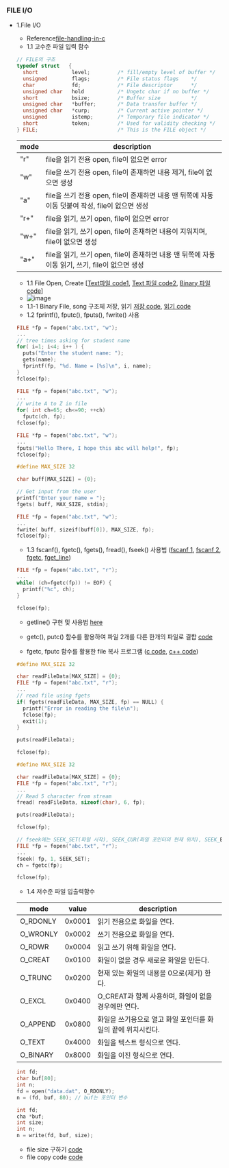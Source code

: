 ### FILE I/O
* 1.File I/O
    * Reference[file-handling-in-c](https://aticleworld.com/file-handling-in-c/)
    * 1.1 고수준 파일 입력 함수
    ```c
    // FILE의 구조
    typedef struct   {
      short           level;         /* fill/empty level of buffer */
      unsigned        flags;         /* File status flags    */
      char            fd;            /* File descriptor      */
      unsigned char   hold           /* Ungetc char if no buffer */
      short           bsize;         /* Buffer size          */
      unsigned char   *buffer;       /* Data transfer buffer */
      unsigned char   *curp;         /* Current active pointer */
      unsigned        istemp;        /* Temporary file indicator */
      short           token;         /* Used for validity checking */
    } FILE;                          /* This is the FILE object */
    ```
    | mode | description |
    |--|--|
    | "r" | file을 읽기 전용 open, file이 없으면 error |
    | "w" | file을 쓰기 전용 open, file이 존재하면 내용 제거, file이 없으면 생성 |
    | "a" | file을 쓰기 전용 open, file이 존재하면 내용 맨 뒤쪽에 자동이동 덧붙여 작성, file이 없으면 생성 |
    | "r+" | file을 읽기, 쓰기 open, file이 없으면 error |
    | "w+" | file을 읽기, 쓰기 open, file이 존재하면 내용이 지워지며, file이 없으면 생성 |
    | "a+" | file을 읽기, 쓰기 open, file이 존재하면 내용 맨 뒤쪽에 자동이동 읽기, 쓰기, file이 없으면 생성 |
  
    *   1.1 File Open, Create [[Text파일 code1](https://github.com/csbyun-data/C-Pro/blob/main/chap03/File/Create_File.c), [Text 파일 code2](https://github.com/csbyun-data/C-Pro/blob/main/chap03/File/Text_File1.c), [Binary 파일 code](https://github.com/csbyun-data/C-Pro/blob/main/chap03/File/Binary_File1.c)]
    *   ![image](https://github.com/user-attachments/assets/93bb7595-bba8-4e44-84df-d2a2553b606d)
    *   1.1-1 Binary File, song 구조체 저장, 읽기 [저장 code](https://github.com/csbyun-data/C-Pro/blob/main/chap03/File/Bin_Struct_song1.c), [읽기 code](https://github.com/csbyun-data/C-Pro/blob/main/chap03/File/Bin_Struct_song2.c)
    *   1.2 fprintf(), fputc(), fputs(), fwrite() 사용
    ```c
    FILE *fp = fopen("abc.txt", "w");
    ...
    // tree times asking for student name
    for( i=1; i<4; i++ ) {
      puts("Enter the student name: ");
      gets(name);
      fprintf(fp, "%d. Name = [%s]\n", i, name);
    }
    fclose(fp);
    ```
    ```c
    FILE *fp = fopen("abc.txt", "w");
    ...
    // write A to Z in file
    for( int ch=65; ch<=90; ++ch)
      fputc(ch, fp);
    fclose(fp);
    ```
    ```c
    FILE *fp = fopen("abc.txt", "w");
    ...
    fputs("Hello There, I hope this abc will help!", fp);
    fclose(fp);
    ```
    ```c
    #define MAX_SIZE 32
  
    char buff[MAX_SIZE] = {0};
  
    // Get input from the user
    printf("Enter your name = ");
    fgets( buff, MAX_SIZE, stdin);
    
    FILE *fp = fopen("abc.txt", "w");
    ...
    fwrite( buff, sizeif(buff[0]), MAX_SIZE, fp);
    fclose(fp);
    ```  
    *   1.3 fscanf(), fgetc(), fgets(), fread(), fseek() 사용법 ([fscanf 1](https://github.com/csbyun-data/C-Pro/blob/main/chap03/File/fscanf_func1.c), [fscanf 2](https://github.com/csbyun-data/C-Pro/blob/main/chap03/File/fscanf_func2.c), [fgetc](https://github.com/csbyun-data/C-Pro/blob/main/chap03/File/fgetc_func1.c), [fget_line](https://github.com/csbyun-data/C-Pro/blob/main/chap03/File/fget_line_func1.c))
    ```c
    FILE *fp = fopen("abc.txt", "r");
    ...
    while( (ch=fgetc(fp)) != EOF) {
      printf("%c", ch);
    }
    
    fclose(fp);
    ```
    * getline() 구현 및 사용법 [here](https://github.com/csbyun-data/C-Pro/blob/main/chap03/getline/README.md)
    * getc(), putc() 함수를 활용하여 파일 2개를 다른 한개의 파일로 결합 [code](https://github.com/csbyun-data/C-Pro/blob/main/chap03/File/combine_file.c)
    
    * fgetc, fputc 함수를 활용한 file 복사 프로그램 ([c code](https://github.com/csbyun-data/C-Pro/blob/main/chap03/File/file_copy1.c), [c++ code](https://github.com/csbyun-data/C-Pro/blob/main/chap03/File/file_copy3.cpp))
    ```c
    #define MAX_SIZE 32
    
    char readFileData[MAX_SIZE] = {0};
    FILE *fp = fopen("abc.txt", "r");
    ...
    // read file using fgets
    if( fgets(readFileData, MAX_SIZE, fp) == NULL) {
      printf("Error in reading the file\n");
      fclose(fp);
      exit(1);
    }
  
    puts(readFileData);
    
    fclose(fp);
    ```
    ```c
    #define MAX_SIZE 32
    
    char readFileData[MAX_SIZE] = {0};
    FILE *fp = fopen("abc.txt", "r");
    ...
    // Read 5 character from stream
    fread( readFileData, sizeof(char), 6, fp);
  
    puts(readFileData);
    
    fclose(fp);
    ```
    ```c
    // fseek에는 SEEK_SET(파일 시작), SEEK_CUR(파일 포인터의 현재 위치), SEEK_END(파일 종료)
    FILE *fp = fopen("abc.txt", "r");
    ...
    fseek( fp, 1, SEEK_SET);
    ch = fgetc(fp);
  
    fclose(fp);
    ```
    *   1.4 저수준 파일 입출력함수
    
    | mode | value | description |
    |--|--|--|
    | O_RDONLY | 0x0001 | 읽기 전용으로 화일을 연다. |
    | O_WRONLY | 0x0002 | 쓰기 전용으로 화일을 연다. |
    | O_RDWR | 0x0004 | 읽고 쓰기 위해 화일을 연다. |
    | O_CREAT | 0x0100 | 화일이 없을 경우 새로운 화일을 만든다. |
    | O_TRUNC | 0x0200 | 현재 있는 화일의 내용을 0으로(제거) 한다. |
    | O_EXCL | 0x0400 | O_CREAT과 함께 사용하며, 화일이 없을 경우에만 연다. |
    | O_APPEND | 0x0800 | 화일을 쓰기용으로 열고 화일 포인터를 화일의 끝에 위치시킨다. |
    | O_TEXT | 0x4000 | 화일을 텍스트 형식으로 연다. |
    | O_BINARY | 0x8000 | 화일을 이진 형식으로 연다. |
    ```c
    int fd;
    char buf[80];
    int n;
    fd = open("data.dat", O_RDONLY);
    n = (fd, buf, 80); // buf는 포인터 변수
    ```
    ```c
    int fd;
    cha *buf;
    int size;
    int n;
    n = write(fd, buf, size);
    ```
    * file size 구하기 [code](https://github.com/csbyun-data/C-Pro/blob/main/chap03/File/file_size1.c)
    * file copy code [code](https://github.com/csbyun-data/C-Pro/blob/main/chap03/File/file_copy2.c)

